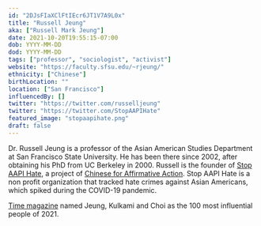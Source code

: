 ```yaml
---
id: "2DJsFIaXClFtIEcr6JT1V7A9L0x"
title: "Russell Jeung"
aka: ["Russell Mark Jeung"]
date: 2021-10-20T19:55:15-07:00
dob: YYYY-MM-DD
dod: YYYY-MM-DD
tags: ["professor", "sociologist", "activist"]
website: "https://faculty.sfsu.edu/~rjeung/"
ethnicity: ["Chinese"]
birthLocation: ""
location: ["San Francisco"]
influencedBy: []
twitter: "https://twitter.com/russelljeung"
twitter: "https://twitter.com/StopAAPIHate"
featured_image: "stopaapihate.png"
draft: false
---
```


Dr. Russell Jeung is a professor of the Asian American Studies Department at San
Francisco State University. He has been there since 2002, after obtaining his
PhD from UC Berkeley in 2000. Russell is the founder of
[Stop AAPI Hate](https://stopaapihate.org/), a project of
[Chinese for Affirmative Action](https://caasf.org/). Stop AAPI Hate is a non
profit organization that tracked hate crimes against Asian Americans, which
spiked during the COVID-19 pandemic.

[Time magazine](https://time.com/collection/100-most-influential-people-2021/6096105/manjusha-kulkarni-russell-jeung-cynthia-choi/)
named Jeung, Kulkami and Choi as the 100 most influential people of 2021.
